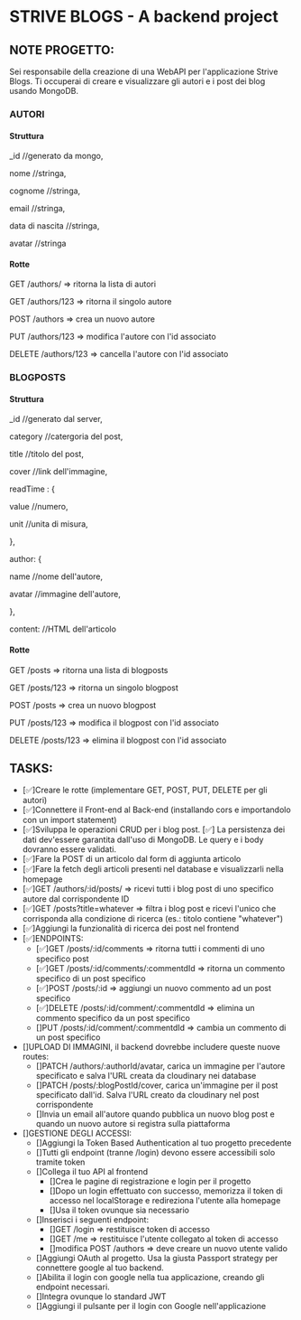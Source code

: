 # STRIVE BLOGS - A backend project

## NOTE PROGETTO:
Sei responsabile della creazione di una WebAPI per l'applicazione Strive Blogs. Ti occuperai di creare e visualizzare gli autori e i post dei blog usando MongoDB.

### AUTORI
#### Struttura
<p>_id //generato da mongo,</p>
<p>nome //stringa,</p>
<p>cognome //stringa,</p>
<p>email //stringa,</p>
<p>data di nascita //stringa,</p>
<p>avatar //stringa</p>

#### Rotte
<p>GET /authors/ => ritorna la lista di autori</p>
<p>GET /authors/123 => ritorna il singolo autore</p>
<p>POST /authors => crea un nuovo autore</p>
<p>PUT /authors/123 => modifica l'autore con l'id associato</p>
<p>DELETE /authors/123 => cancella l'autore con l'id associato</p>


### BLOGPOSTS
#### Struttura
<p>_id //generato dal server,</p>
<p>category //catergoria del post,</p>
<p>title //titolo del post,</p>
<p>cover //link dell'immagine,</p>
<p>readTime : {</p>
    <p>     value //numero,</p>
    <p>     unit //unita di misura,</p>
<p>},</p>
<p>author: {</p>
    <p>     name //nome dell'autore,</p>
    <p>     avatar //immagine dell'autore,</p>
<p>},</p>
<p>content: //HTML dell'articolo</p>

#### Rotte
<p>GET /posts => ritorna una lista di blogposts</p>
<p>GET /posts/123 => ritorna un singolo blogpost</p>
<p>POST /posts => crea un nuovo blogpost</p>
<p>PUT /posts/123 => modifica il blogpost con l'id associato</p>
<p>DELETE /posts/123 => elimina il blogpost con l'id associato</p>


## TASKS:
- [✅]Creare le rotte (implementare GET, POST, PUT, DELETE per gli autori)
- [✅]Connettere il Front-end al Back-end (installando cors e importandolo con un import statement)
- [✅]Sviluppa le operazioni CRUD per i blog post. [✅] La persistenza dei dati dev'essere garantita dall'uso di MongoDB. Le query e i body dovranno essere validati.
- [✅]Fare la POST di un articolo dal form di aggiunta articolo
- [✅]Fare la fetch degli articoli presenti nel database e visualizzarli nella homepage
- [✅]GET /authors/:id/posts/ => ricevi tutti i blog post di uno specifico autore dal corrispondente ID
- [✅]GET /posts?title=whatever => filtra i blog post e ricevi l'unico che corrisponda alla condizione di ricerca (es.: titolo contiene "whatever")
- [✅]Aggiungi la funzionalità di ricerca dei post nel frontend
- [✅]ENDPOINTS:
    - [✅]GET /posts/:id/comments => ritorna tutti i commenti di uno specifico post
    - [✅]GET /posts/:id/comments/:commentdId => ritorna un commento specifico di un post specifico
    - [✅]POST /posts/:id => aggiungi un nuovo commento ad un post specifico
    - [✅]DELETE /posts/:id/comment/:commentdId => elimina un commento specifico da un post specifico
    - []PUT /posts/:id/comment/:commentdId => cambia un commento di un post specifico
- []UPLOAD DI IMMAGINI, il backend dovrebbe includere queste nuove routes:
    - []PATCH /authors/:authorId/avatar, carica un immagine per l'autore specificato e salva l'URL creata da cloudinary nei database
    - []PATCH /posts/:blogPostId/cover, carica un'immagine per il post specificato dall'id. Salva l'URL creato da cloudinary nel post corrispondente
    - []Invia un email all'autore quando pubblica un nuovo blog post e quando un nuovo autore si registra sulla piattaforma 
- []GESTIONE DEGLI ACCESSI:
    - []Aggiungi la Token Based Authentication al tuo progetto precedente
    - []Tutti gli endpoint (tranne /login) devono essere accessibili solo tramite token
    - []Collega il tuo API al frontend
        - []Crea le pagine di registrazione e login per il progetto
        - []Dopo un login effettuato con successo, memorizza il token di accesso nel localStorage e redireziona l'utente alla homepage
        - []Usa il token ovunque sia necessario
    - []Inserisci i seguenti endpoint:
        - []GET /login => restituisce token di accesso
        - []GET /me => restituisce l'utente collegato al token di accesso
        - []modifica POST /authors => deve creare un nuovo utente valido
    - []Aggiungi OAuth al progetto. Usa la giusta Passport strategy per connettere google al tuo backend.
    - []Abilita il login con google nella tua applicazione, creando gli endpoint necessari.
    - []Integra ovunque lo standard JWT
    - []Aggiungi il pulsante per il login con Google nell'applicazione